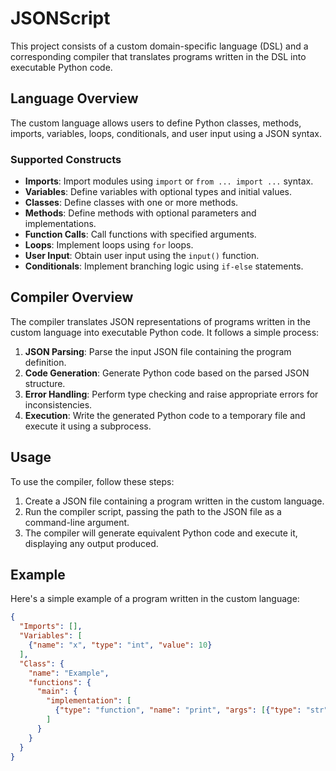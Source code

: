 # JSONScript

This project consists of a custom domain-specific language (DSL) and a corresponding compiler that translates programs written in the DSL into executable Python code.

## Language Overview

The custom language allows users to define Python classes, methods, imports, variables, loops, conditionals, and user input using a JSON syntax.

### Supported Constructs

- **Imports**: Import modules using `import` or `from ... import ...` syntax.
- **Variables**: Define variables with optional types and initial values.
- **Classes**: Define classes with one or more methods.
- **Methods**: Define methods with optional parameters and implementations.
- **Function Calls**: Call functions with specified arguments.
- **Loops**: Implement loops using `for` loops.
- **User Input**: Obtain user input using the `input()` function.
- **Conditionals**: Implement branching logic using `if-else` statements.

## Compiler Overview

The compiler translates JSON representations of programs written in the custom language into executable Python code. It follows a simple process:

1. **JSON Parsing**: Parse the input JSON file containing the program definition.
2. **Code Generation**: Generate Python code based on the parsed JSON structure.
3. **Error Handling**: Perform type checking and raise appropriate errors for inconsistencies.
4. **Execution**: Write the generated Python code to a temporary file and execute it using a subprocess.

## Usage

To use the compiler, follow these steps:

1. Create a JSON file containing a program written in the custom language.
2. Run the compiler script, passing the path to the JSON file as a command-line argument.
3. The compiler will generate equivalent Python code and execute it, displaying any output produced.

## Example

Here's a simple example of a program written in the custom language:

```json
{
  "Imports": [],
  "Variables": [
    {"name": "x", "type": "int", "value": 10}
  ],
  "Class": {
    "name": "Example",
    "functions": {
      "main": {
        "implementation": [
          {"type": "function", "name": "print", "args": [{"type": "str", "value": "Value of x: "}, {"type": "var", "value": "x"}]}
        ]
      }
    }
  }
}